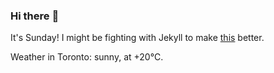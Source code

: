 ### Hi there :wave:

It's Sunday! I might be fighting with Jekyll to make [this](https://swissclubtoronto.ca) better.

Weather in Toronto: sunny, at +20°C.
